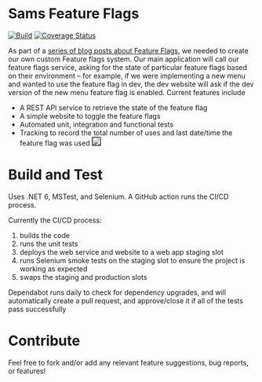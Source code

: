 # Sams Feature Flags

[![Build](https://github.com/samsmithnz/FeatureFlags/workflows/Feature%20Flags%20CI%2FCD/badge.svg)](https://github.com/samsmithnz/SamsFeatureFlags/actions?query=workflow%3A%22Feature+Flags+CI%2FCD%22) 
[![Coverage Status](https://coveralls.io/repos/github/samsmithnz/SamsFeatureFlags/badge.svg?branch=master)](https://coveralls.io/github/samsmithnz/SamsFeatureFlags?branch=master)

As part of a [series of blog posts about Feature Flags](https://samlearnsazure.blog/2019/09/13/implementing-feature-flags/), we needed to create our own custom Feature flags system. 
Our main application will call our feature flags service, asking for the state of particular feature flags based on their environment – for example, if we were implementing a new menu and wanted to use the feature flag in dev, the dev website will ask if the dev version of the new menu feature flag is enabled. Current features include 
- A REST API service to retrieve the state of the feature flag
- A simple website to toggle the feature flags
- Automated unit, integration and functional tests
- Tracking to record the total number of uses and last date/time the feature flag was used
<kbd><img src="https://samlearnsazure.files.wordpress.com/2019/09/23samsappfeatureflags-2.png?w=1160" style="border: 1px solid black" /></kbd>

# Build and Test
Uses .NET 6, MSTest, and Selenium. A GitHub action runs the CI/CD process. 

Currently the CI/CD process: 
1. builds the code
2. runs the unit tests
3. deploys the web service and website to a web app staging slot
4. runs Selenium smoke tests on the staging slot to ensure the project is working as expected
5. swaps the staging and production slots

Dependabot runs daily to check for dependency upgrades, and will automatically create a pull request, and approve/close it if all of the tests pass successfully 

# Contribute
Feel free to fork and/or add any relevant feature suggestions, bug reports, or features!  
